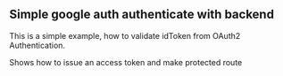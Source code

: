 ## Simple google auth authenticate with backend

This is a simple example, how to validate idToken from OAuth2 Authentication.

Shows how to issue an access token and make protected route
